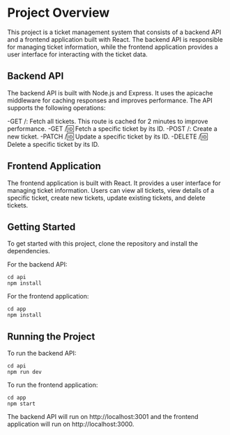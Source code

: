 # Project Overview
This project is a ticket management system that consists of a backend API and a frontend application built with React. The backend API is responsible for managing ticket information, while the frontend application provides a user interface for interacting with the ticket data.

## Backend API
The backend API is built with Node.js and Express. It uses the apicache middleware for caching responses and improves performance. The API supports the following operations:

-GET /: Fetch all tickets. This route is cached for 2 minutes to improve performance.
-GET /:id: Fetch a specific ticket by its ID.
-POST /: Create a new ticket.
-PATCH /:id: Update a specific ticket by its ID.
-DELETE /:id: Delete a specific ticket by its ID.


## Frontend Application
The frontend application is built with React. It provides a user interface for managing ticket information. Users can view all tickets, view details of a specific ticket, create new tickets, update existing tickets, and delete tickets.

## Getting Started
To get started with this project, clone the repository and install the dependencies.

For the backend API:
```
cd api
npm install
```

For the frontend application:
```
cd app
npm install
```

## Running the Project
To run the backend API:
```
cd api
npm run dev
```

To run the frontend application:
```
cd app
npm start
```

The backend API will run on http://localhost:3001 and the frontend application will run on http://localhost:3000.

